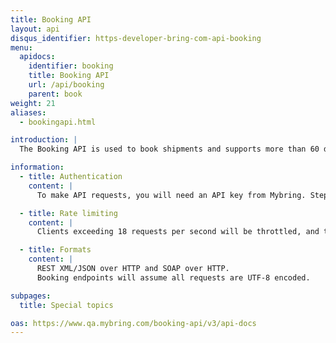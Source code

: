 ```yaml
---
title: Booking API
layout: api
disqus_identifier: https-developer-bring-com-api-booking
menu:
  apidocs:
    identifier: booking
    title: Booking API
    url: /api/booking
    parent: book
weight: 21
aliases:
  - bookingapi.html

introduction: |
  The Booking API is used to book shipments and supports more than 60 different services as well as a variety of additional services. Each shipment is booked individually, and shipment number, tracking link, EDI-prenotification, label and other transport documents are created as part of the transaction. Additionally, it's possible to book pickups. The API can also provide a list of supported services and countries based on your agreement with Bring (i.e. the customer numbers attached to your user). The Booking API has similarities with the Shipment API, but there are [differences](/api/booking-shipment/).

information:
  - title: Authentication
    content: |
      To make API requests, you will need an API key from Mybring. Steps for getting a key and description of headers can be found on the general API [Getting Started / Authentication](/api/#authentication) page. In addition to authentication, you need to be [authorized](#authorization).

  - title: Rate limiting
    content: |
      Clients exceeding 18 requests per second will be throttled, and the response will contain http status code 429. If you have a use case requiring rates above the limit, please contact developer-booking@bring.com for assistance.

  - title: Formats
    content: |
      REST XML/JSON over HTTP and SOAP over HTTP.
      Booking endpoints will assume all requests are UTF-8 encoded.

subpages:
  title: Special topics

oas: https://www.qa.mybring.com/booking-api/v3/api-docs
---
```

